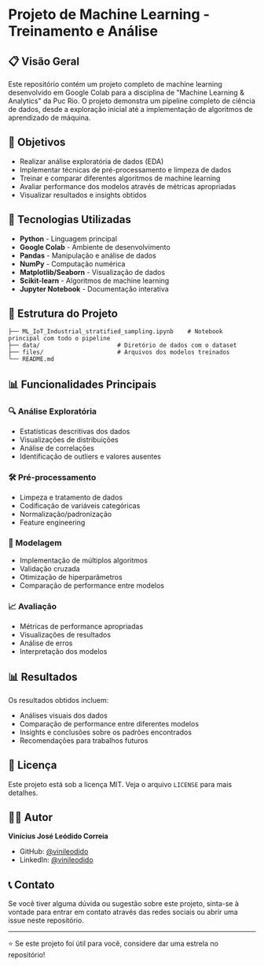 # Projeto de Machine Learning - Treinamento e Análise

## 📋 Visão Geral

Este repositório contém um projeto completo de machine learning desenvolvido em Google Colab para a disciplina de "Machine Learning & Analytics" da Puc Rio. O projeto demonstra um pipeline completo de ciência de dados, desde a exploração inicial até a implementação de algoritmos de aprendizado de máquina.

## 🎯 Objetivos

- Realizar análise exploratória de dados (EDA)
- Implementar técnicas de pré-processamento e limpeza de dados
- Treinar e comparar diferentes algoritmos de machine learning
- Avaliar performance dos modelos através de métricas apropriadas
- Visualizar resultados e insights obtidos

## 🔧 Tecnologias Utilizadas

- **Python** - Linguagem principal
- **Google Colab** - Ambiente de desenvolvimento
- **Pandas** - Manipulação e análise de dados
- **NumPy** - Computação numérica
- **Matplotlib/Seaborn** - Visualização de dados
- **Scikit-learn** - Algoritmos de machine learning
- **Jupyter Notebook** - Documentação interativa

## 📁 Estrutura do Projeto

```
├── ML_IoT_Industrial_stratified_sampling.ipynb    # Notebook principal com todo o pipeline
├── data/                      # Diretório de dados com o dataset
├── files/                     # Arquivos dos modelos treinados
└── README.md
```

## 📊 Funcionalidades Principais

### 🔍 Análise Exploratória
- Estatísticas descritivas dos dados
- Visualizações de distribuições
- Análise de correlações
- Identificação de outliers e valores ausentes

### 🛠️ Pré-processamento
- Limpeza e tratamento de dados
- Codificação de variáveis categóricas
- Normalização/padronização
- Feature engineering

### 🤖 Modelagem
- Implementação de múltiplos algoritmos
- Validação cruzada
- Otimização de hiperparâmetros
- Comparação de performance entre modelos

### 📈 Avaliação
- Métricas de performance apropriadas
- Visualizações de resultados
- Análise de erros
- Interpretação dos modelos

## 📊 Resultados

Os resultados obtidos incluem:
- Análises visuais dos dados
- Comparação de performance entre diferentes modelos
- Insights e conclusões sobre os padrões encontrados
- Recomendações para trabalhos futuros

## 📄 Licença

Este projeto está sob a licença MIT. Veja o arquivo `LICENSE` para mais detalhes.

## 👨‍💻 Autor

**Vinícius José Leódido Correia**
- GitHub: [@vinileodido](https://github.com/vinileodido)
- LinkedIn: [@vinileodido](https://linkedin.com/in/vinileodido)

## 📞 Contato

Se você tiver alguma dúvida ou sugestão sobre este projeto, sinta-se à vontade para entrar em contato através das redes sociais ou abrir uma issue neste repositório.

---

⭐ Se este projeto foi útil para você, considere dar uma estrela no repositório!
